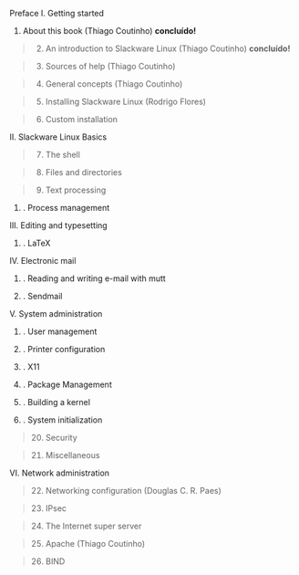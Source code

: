 Preface
I. Getting started

  1. About this book (Thiago Coutinho) **concluído!**

> 2. An introduction to Slackware Linux (Thiago Coutinho) **concluído!**

> 3. Sources of help (Thiago Coutinho)

> 4. General concepts (Thiago Coutinho)

> 5. Installing Slackware Linux (Rodrigo Flores)

> 6. Custom installation


II. Slackware Linux Basics

> 7. The shell

> 8. Files and directories

> 9. Text processing

  1. . Process management

III. Editing and typesetting

  1. . LaTeX

IV. Electronic mail

  1. . Reading and writing e-mail with mutt

  1. . Sendmail

V. System administration

  1. . User management

  1. . Printer configuration

  1. . X11

  1. . Package Management

  1. . Building a kernel

  1. . System initialization

> 20. Security

> 21. Miscellaneous


VI. Network administration

> 22. Networking configuration (Douglas C. R. Paes)

> 23. IPsec

> 24. The Internet super server

> 25. Apache (Thiago Coutinho)

> 26. BIND